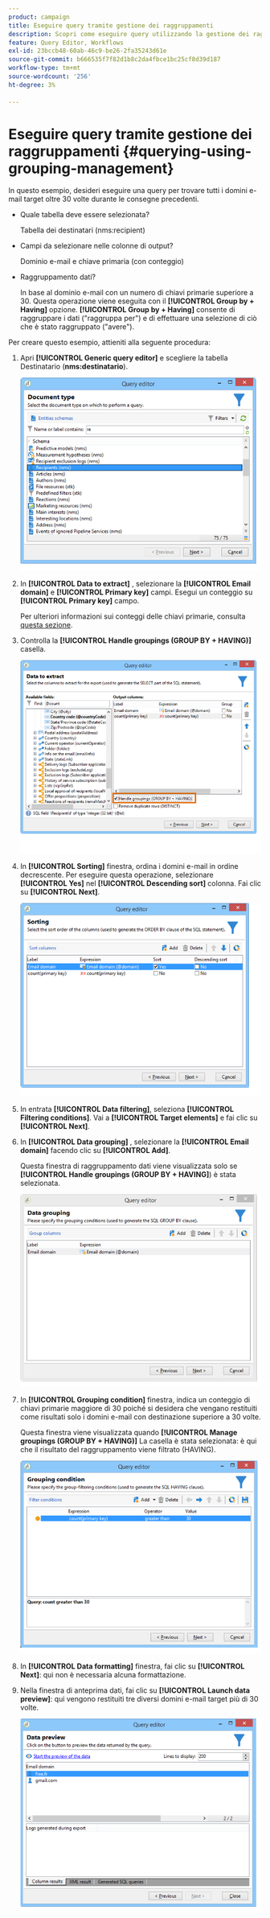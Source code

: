 ```yaml
---
product: campaign
title: Eseguire query tramite gestione dei raggruppamenti
description: Scopri come eseguire query utilizzando la gestione dei raggruppamenti
feature: Query Editor, Workflows
exl-id: 23bccb48-60ab-46c9-be26-2fa35243d61e
source-git-commit: b666535f7f82d1b8c2da4fbce1bc25cf8d39d187
workflow-type: tm+mt
source-wordcount: '256'
ht-degree: 3%

---
```


# Eseguire query tramite gestione dei raggruppamenti {#querying-using-grouping-management}



In questo esempio, desideri eseguire una query per trovare tutti i domini e-mail target oltre 30 volte durante le consegne precedenti.

* Quale tabella deve essere selezionata?

  Tabella dei destinatari (nms:recipient)

* Campi da selezionare nelle colonne di output?

  Dominio e-mail e chiave primaria (con conteggio)

* Raggruppamento dati?

  In base al dominio e-mail con un numero di chiavi primarie superiore a 30. Questa operazione viene eseguita con il **[!UICONTROL Group by + Having]** opzione. **[!UICONTROL Group by + Having]** consente di raggruppare i dati (&quot;raggruppa per&quot;) e di effettuare una selezione di ciò che è stato raggruppato (&quot;avere&quot;).

Per creare questo esempio, attieniti alla seguente procedura:

1. Apri **[!UICONTROL Generic query editor]** e scegliere la tabella Destinatario (**nms:destinatario**).

   ![](assets/query_editor_02.png)

1. In **[!UICONTROL Data to extract]** , selezionare la **[!UICONTROL Email domain]** e **[!UICONTROL Primary key]** campi. Esegui un conteggio su **[!UICONTROL Primary key]** campo.

   Per ulteriori informazioni sui conteggi delle chiavi primarie, consulta [questa sezione](../../platform/using/defining-filter-conditions.md#building-expressions).

1. Controlla la **[!UICONTROL Handle groupings (GROUP BY + HAVING)]** casella.

   ![](assets/query_editor_nveau_29.png)

1. In **[!UICONTROL Sorting]** finestra, ordina i domini e-mail in ordine decrescente. Per eseguire questa operazione, selezionare **[!UICONTROL Yes]** nel **[!UICONTROL Descending sort]** colonna. Fai clic su **[!UICONTROL Next]**.

   ![](assets/query_editor_nveau_70.png)

1. In entrata **[!UICONTROL Data filtering]**, seleziona **[!UICONTROL Filtering conditions]**. Vai a **[!UICONTROL Target elements]** e fai clic su **[!UICONTROL Next]**.
1. In **[!UICONTROL Data grouping]** , selezionare la **[!UICONTROL Email domain]** facendo clic su **[!UICONTROL Add]**.

   Questa finestra di raggruppamento dati viene visualizzata solo se **[!UICONTROL Handle groupings (GROUP BY + HAVING]**) è stata selezionata.

   ![](assets/query_editor_blocklist_04.png)

1. In **[!UICONTROL Grouping condition]** finestra, indica un conteggio di chiavi primarie maggiore di 30 poiché si desidera che vengano restituiti come risultati solo i domini e-mail con destinazione superiore a 30 volte.

   Questa finestra viene visualizzata quando **[!UICONTROL Manage groupings (GROUP BY + HAVING)]** La casella è stata selezionata: è qui che il risultato del raggruppamento viene filtrato (HAVING).

   ![](assets/query_editor_blocklist_05.png)

1. In **[!UICONTROL Data formatting]** finestra, fai clic su **[!UICONTROL Next]**: qui non è necessaria alcuna formattazione.
1. Nella finestra di anteprima dati, fai clic su **[!UICONTROL Launch data preview]**: qui vengono restituiti tre diversi domini e-mail target più di 30 volte.

   ![](assets/query_editor_blocklist_06.png)
